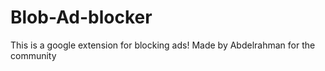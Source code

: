 # Blob-Ad-blocker

This is a google extension for blocking ads! 
Made by Abdelrahman for the community
